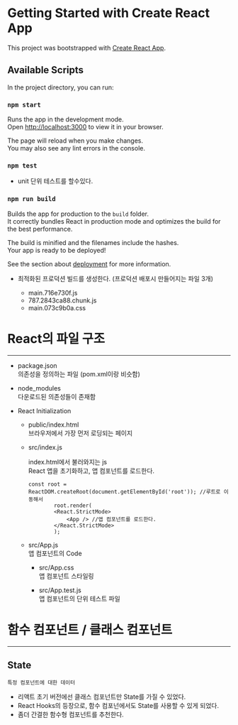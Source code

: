 # Getting Started with Create React App

This project was bootstrapped with [Create React App](https://github.com/facebook/create-react-app).

## Available Scripts

In the project directory, you can run:

### `npm start`

Runs the app in the development mode.\
Open [http://localhost:3000](http://localhost:3000) to view it in your browser.

The page will reload when you make changes.\
You may also see any lint errors in the console.

### `npm test`

- unit 단위 테스트를 할수있다.

### `npm run build`

Builds the app for production to the `build` folder.\
It correctly bundles React in production mode and optimizes the build for the best performance.

The build is minified and the filenames include the hashes.\
Your app is ready to be deployed!

See the section about [deployment](https://facebook.github.io/create-react-app/docs/deployment) for more information.

- 최적화된 프로덕션 빌드를 생성한다. (프로덕션 배포시 만들어지는 파일 3개)

    - main.716e730f.js
    - 787.2843ca88.chunk.js
    - main.073c9b0a.css 


# React의 파일 구조

---------

- package.json  
    의존성을 정의하는 파일 (pom.xml이랑 비슷함)

- node_modules  
    다운로드된 의존성들이 존재함

- React Initialization  

    - public/index.html   
        브라우저에서 가장 먼저 로딩되는 페이지

    - src/index.js   

        index.html에서 불러와지는 js  
        React 앱을 초기화하고, 앱 컴포넌트를 로드한다. 

        ~~~react
        const root = ReactDOM.createRoot(document.getElementById('root')); //루트로 이동해서
                root.render(
                <React.StrictMode>
                    <App /> //앱 컴포넌트를 로드한다.
                </React.StrictMode>
                );
        ~~~

    - src/App.js   
        앱 컴포넌트의 Code

        - src/App.css   
            앱 컴포넌트 스타일링

        - src/App.test.js  
            앱 컴포넌트의 단위 테스트 파일



# 함수 컴포넌트 / 클래스 컴포넌트

-----

## State

~~~
특정 컴포넌트에 대한 데이터
~~~

- 리액트 초기 버전에선 클래스 컴포넌트만 State를 가질 수 있었다.
- React Hooks의 등장으로, 함수 컴포넌에서도 State를 사용할 수 있게 되었다.
- 좀더 간결한 함수형 컴포넌트를 추천한다.

